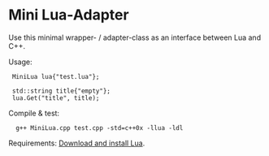 # Mini Lua-Adapter
Use this minimal wrapper- / adapter-class as an interface between Lua and C++.

Usage:

     MiniLua lua{"test.lua"};

     std::string title{"empty"};
     lua.Get("title", title);

Compile & test:

      g++ MiniLua.cpp test.cpp -std=c++0x -llua -ldl


Requirements:
      [Download and install Lua](https://www.lua.org/download.html).
